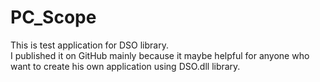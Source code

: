 # PC_Scope
This is test application for DSO library. </br>I published it on GitHub mainly because it maybe helpful for anyone who want to create his own application using DSO.dll library. 

